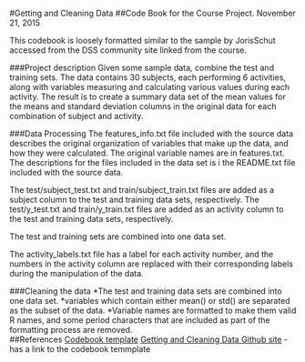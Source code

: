 #Getting and Cleaning Data
##Code Book for the Course Project. November 21, 2015

This codebook is loosely formatted similar to the sample by JorisSchut accessed from the DSS community site linked from the course.

###Project description
Given some sample data, combine the test and training sets.  The data contains 30 subjects, each performing 6 activities, along with variables measuring and calculating various values during each activity.  The result is to create a summary data set of the mean values for the means and standard deviation columns in the original data for each combination of subject and activity.

###Data Processing
The features_info.txt file included with the source data describes the original organization of variables that make up the data, and how they were calculated.  The original variable names are in features.txt.  The descriptions for the files included in the data set is i the README.txt file included with the source data.

The test/subject_test.txt and train/subject_train.txt files are added as a subject column to the test and training data sets, respectively.  The test/y_test.txt and train/y_train.txt files are added as an activity column to the test and training data sets, respectively.

The test and training sets are combined into one data set.

The activity_labels.txt file has a label for each activity number, and the numbers in the activity column are replaced with their corresponding labels during the manipulation of the data.

###Cleaning the data
*The test and training data sets are combined into one data set.
*variables which contain either mean() or std() are separated as the subset of the data.
*Variable names are formatted to make them valid R names, and some  period characters that are included as part of the formatting process are removed.  
##References
[Codebook template](http://datasciencespecialization.github.io/getclean/)
[Getting and Cleaning Data Github site](http://datasciencespecialization.github.io/getclean/) - has a link to the codebook temmplate

